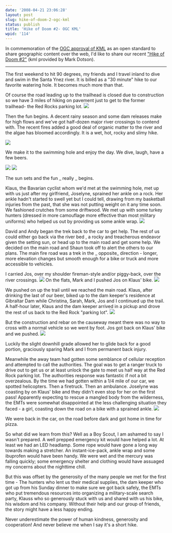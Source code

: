 ```yaml
---
date: '2008-04-21 23:06:28'
layout: post
slug: hike-of-doom-2-ogc-kml
status: publish
title: 'Hike of Doom #2- OGC KML'
wpid: '114'
---
```


In commemoration of the [OGC approval of KML](http://www.opengeospatial.org/pressroom/pressreleases/857) as an open standard to share geographic content over the web, I'd like to share our recent ["Hike of Doom #2"](/assets/img/hikeofdoom2/hikeofdoom_20080413.kmz) (kml provided by Mark Dotson).
  


* * *

  


The first weekend to hit 90 degrees, my friends and I travel inland to dive and swim in the Santa Ynez river. It is billed as a "30 minute" hike to our favorite watering hole. It becomes much more than that. 

Of course the road leading up to the trailhead is closed due to construction so we have 3 miles of hiking on pavement just to get to the former trailhead- the Red Rocks parking lot. 
![](/img/hikeofdoom2/IMGP5144.jpg) 

Then the fun begins. A decent rainy season and some dam releases make for high flows and we've got half-dozen major river crossings to contend with. The recent fires added a good deal of organic matter to the river and the algae has bloomed accordingly. It is a wet, hot, rocky and slimy hike. 

![](/img/hikeofdoom2/IMGP5178.jpg)

 We make it to the swimming hole and enjoy the day. We dive, laugh, have a few beers.

![](/img/hikeofdoom2/IMGP5199.jpg)
![](/img/hikeofdoom2/IMGP5206.jpg) 

The sun sets and the fun _ really _ begins. 

Klaus, the Bavarian cyclist whom we'd met at the swimming hole, met up with us just after my girlfriend, Joselyne, sprained her ankle on a rock. Her ankle hadn't started to swell yet but I could tell, drawing from my basketball injuries from the past, that she was not putting weight on it any time soon. We fashioned crutches from some driftwood. We met up with some turkey hunters (dressed in more camouflage more effective than most military uniforms) who helped us out by providing us some ankle wrap. 
![](/img/hikeofdoom2/IMGP5254.jpg) 

David and Andy began the trek back to the car to get help. The rest of us could either go back via the river bed , a rocky and treacherous endeavor given the setting sun, or head up to the main road and get some help. We decided on the main road and Shaun took off to alert the others to our plans. The main fire road was a trek in the _ opposite_ direction - longer, more elevation changes but smooth enough for a bike or truck and more accessible to vehicles. 

 I carried Jos, over my shoulder fireman-style and/or piggy-back, over the river crossings.
![](/img/hikeofdoom2/IMGP5256.jpg) 
On the flats, Mark and I pushed Jos on Klaus' bike. 
![](/img/hikeofdoom2/IMGP5261.jpg)

We pushed on up the trail until we reached the main road. Klaus, after drinking the last of our beer, biked up to the dam keeper's residence at Gibraltar Dam while Christina, Sarah, Mark, Jos and I  continued up the trail. A half-hour later, Klaus and the dam keeper arrived in a pickup and drove the rest of us back to the Red Rock "parking lot". 
![](/img/hikeofdoom2/IMGP5268.jpg) 

But the construction and rebar on the causeway meant there was no way to cross with a normal vehicle so we went by foot. Jos got back on Klaus' bike and we pushed. 
![](/img/hikeofdoom2/IMGP5274.jpg)

 Luckily the slight downhill grade allowed her to glide back for a good portion, graciously sparing Mark and I from permanent back injury.

Meanwhile the away team had gotten some semblance of cellular reception and attempted to call the authorities. The goal was to get a ranger truck to drive out to get us or at least unlock the gate to meet us half way at the Red Rock parking lot. The authorities response was fantastic if not a bit overzealous. By the time we had gotten within a 1/4 mile of our car, we spotted helicopters. Then a firetruck. Then an ambulance. Joselyne was coasting by on Klaus' bike and they didn't even stop for her on the first pass! Apparently expecting to rescue a mangled body from the wilderness, the EMTs were somewhat disappointed at the less challenging situation they faced - a girl, coasting down the road on a bike with a sprained ankle. 
![](/img/hikeofdoom2/IMGP5279.jpg)

We were back in the car, on the road before dark and got home in time for pizza.

So what did we learn from this? Well as a Boy Scout, I am ashamed to say I wasn't prepared. A well prepped emergency kit would have helped a lot. At least we had an LED headlamp. Some rope would have gone a long way towards making a stretcher. An instant-ice-pack, ankle wrap and some ibuprofen would have been handy. We were wet and the mercury was falling quickly; some emergency shelter and clothing would have assuaged my concerns about the nighttime chill.

But this was offset by the generosity of the many people we met for the first time - The hunters who lent us their medical supplies, the dam keeper who got up from his Sunday dinner to make sure we got back safely, the EMTs who put tremendous resources into organizing a military-scale search party, Klauss who so generously stuck with us and shared with us his bike, his wisdom and his company. Without their help and our group of friends, the story might have a less happy ending. 

Never underestimate the power of human kindness, generosity and cooperation! And never believe me when I say it's a short hike.


 
